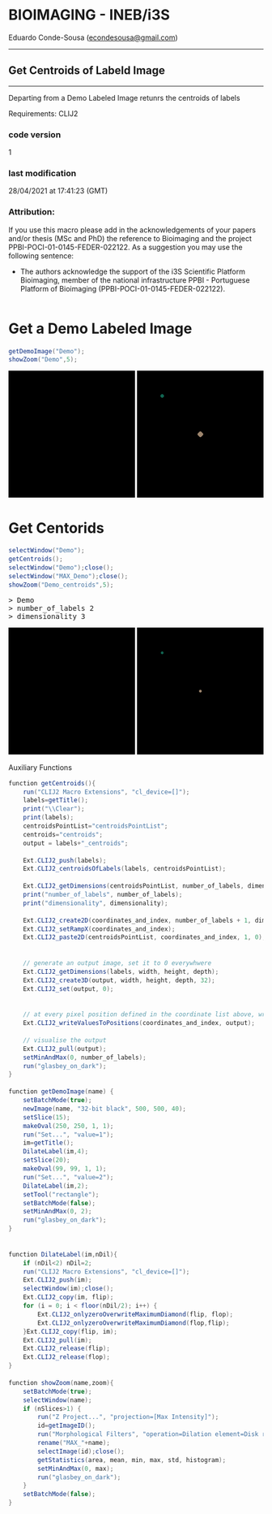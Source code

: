 


#  BIOIMAGING - INEB/i3S
Eduardo Conde-Sousa (econdesousa@gmail.com)

****************************************************
## Get Centroids of Labeld Image
****************************************************

Departing from a Demo Labeled Image retunrs the 
centroids of labels

Requirements: CLIJ2 

### code version
1

### last modification
28/04/2021 at 17:41:23 (GMT)

### Attribution:
If you use this macro please add in the acknowledgements of your papers and/or thesis (MSc and PhD) the reference to Bioimaging and the project PPBI-POCI-01-0145-FEDER-022122.
As a suggestion you may use the following sentence:
 * The authors acknowledge the support of the i3S Scientific Platform Bioimaging, member of the national infrastructure PPBI - Portuguese Platform of Bioimaging (PPBI-POCI-01-0145-FEDER-022122).


```java


```

# Get a Demo Labeled Image

```java
getDemoImage("Demo");
showZoom("Demo",5);
```
<a href="image_1619628905910.png"><img src="image_1619628905910.png" width="250" alt="Demo"/></a>
<a href="image_1619628905968.png"><img src="image_1619628905968.png" width="250" alt="MAX_Demo"/></a>

# Get Centorids

```java
selectWindow("Demo");
getCentroids();
selectWindow("Demo");close();
selectWindow("MAX_Demo");close();
showZoom("Demo_centroids",5);

```
<pre>
> Demo
> number_of_labels 2
> dimensionality 3
</pre>
<a href="image_1619628907114.png"><img src="image_1619628907114.png" width="250" alt="Demo_centroids"/></a>
<a href="image_1619628907149.png"><img src="image_1619628907149.png" width="250" alt="MAX_Demo_centroids"/></a>

Auxiliary Functions

```java
function getCentroids(){
	run("CLIJ2 Macro Extensions", "cl_device=[]");
	labels=getTitle();
	print("\\Clear");
	print(labels);
	centroidsPointList="centroidsPointList";
	centroids="centroids";
	output = labels+"_centroids";
	
	Ext.CLIJ2_push(labels);
	Ext.CLIJ2_centroidsOfLabels(labels, centroidsPointList);
	
	Ext.CLIJ2_getDimensions(centroidsPointList, number_of_labels, dimensionality, garbage);
	print("number_of_labels", number_of_labels);
	print("dimensionality", dimensionality);
	
	Ext.CLIJ2_create2D(coordinates_and_index, number_of_labels + 1, dimensionality + 1, 32);
	Ext.CLIJ2_setRampX(coordinates_and_index);
	Ext.CLIJ2_paste2D(centroidsPointList, coordinates_and_index, 1, 0);
	
	
	// generate an output image, set it to 0 everywhwere
	Ext.CLIJ2_getDimensions(labels, width, height, depth);
	Ext.CLIJ2_create3D(output, width, height, depth, 32);
	Ext.CLIJ2_set(output, 0);
	
	
	// at every pixel position defined in the coordinate list above, write a number
	Ext.CLIJ2_writeValuesToPositions(coordinates_and_index, output);
	
	// visualise the output
	Ext.CLIJ2_pull(output);
	setMinAndMax(0, number_of_labels);
	run("glasbey_on_dark");
}	
	
function getDemoImage(name) { 	
	setBatchMode(true);
	newImage(name, "32-bit black", 500, 500, 40);
	setSlice(15);
	makeOval(250, 250, 1, 1);
	run("Set...", "value=1");
	im=getTitle();
	DilateLabel(im,4);
	setSlice(20);
	makeOval(99, 99, 1, 1);
	run("Set...", "value=2");
	DilateLabel(im,2);
	setTool("rectangle");
	setBatchMode(false);
	setMinAndMax(0, 2);
	run("glasbey_on_dark");
}


function DilateLabel(im,nDil){
	if (nDil<2) nDil=2;
	run("CLIJ2 Macro Extensions", "cl_device=[]");
	Ext.CLIJ2_push(im);
	selectWindow(im);close();
	Ext.CLIJ2_copy(im, flip);
	for (i = 0; i < floor(nDil/2); i++) {
		Ext.CLIJ2_onlyzeroOverwriteMaximumDiamond(flip, flop);
		Ext.CLIJ2_onlyzeroOverwriteMaximumDiamond(flop,flip);
	}Ext.CLIJ2_copy(flip, im);
	Ext.CLIJ2_pull(im);
	Ext.CLIJ2_release(flip);
	Ext.CLIJ2_release(flop);
}

function showZoom(name,zoom){
	setBatchMode(true);
	selectWindow(name);
	if (nSlices>1) {
		run("Z Project...", "projection=[Max Intensity]");
		id=getImageID();
		run("Morphological Filters", "operation=Dilation element=Disk radius=5");
		rename("MAX_"+name);
		selectImage(id);close();
		getStatistics(area, mean, min, max, std, histogram);
		setMinAndMax(0, max);
		run("glasbey_on_dark");
	}
	setBatchMode(false);
}
```



```
```
